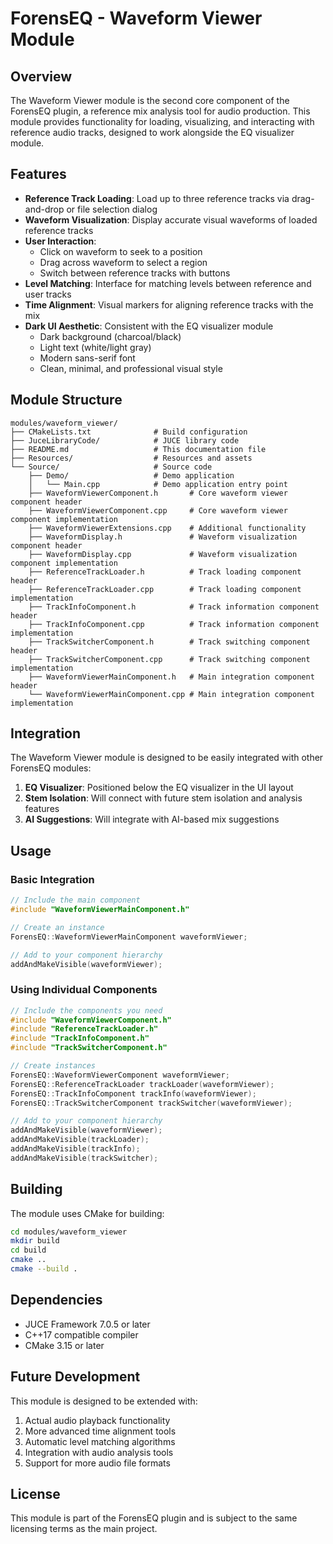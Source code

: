 # ForensEQ - Waveform Viewer Module

## Overview

The Waveform Viewer module is the second core component of the ForensEQ plugin, a reference mix analysis tool for audio production. This module provides functionality for loading, visualizing, and interacting with reference audio tracks, designed to work alongside the EQ visualizer module.

## Features

- **Reference Track Loading**: Load up to three reference tracks via drag-and-drop or file selection dialog
- **Waveform Visualization**: Display accurate visual waveforms of loaded reference tracks
- **User Interaction**:
  - Click on waveform to seek to a position
  - Drag across waveform to select a region
  - Switch between reference tracks with buttons
- **Level Matching**: Interface for matching levels between reference and user tracks
- **Time Alignment**: Visual markers for aligning reference tracks with the mix
- **Dark UI Aesthetic**: Consistent with the EQ visualizer module
  - Dark background (charcoal/black)
  - Light text (white/light gray)
  - Modern sans-serif font
  - Clean, minimal, and professional visual style

## Module Structure

```
modules/waveform_viewer/
├── CMakeLists.txt              # Build configuration
├── JuceLibraryCode/            # JUCE library code
├── README.md                   # This documentation file
├── Resources/                  # Resources and assets
└── Source/                     # Source code
    ├── Demo/                   # Demo application
    │   └── Main.cpp            # Demo application entry point
    ├── WaveformViewerComponent.h       # Core waveform viewer component header
    ├── WaveformViewerComponent.cpp     # Core waveform viewer component implementation
    ├── WaveformViewerExtensions.cpp    # Additional functionality
    ├── WaveformDisplay.h               # Waveform visualization component header
    ├── WaveformDisplay.cpp             # Waveform visualization component implementation
    ├── ReferenceTrackLoader.h          # Track loading component header
    ├── ReferenceTrackLoader.cpp        # Track loading component implementation
    ├── TrackInfoComponent.h            # Track information component header
    ├── TrackInfoComponent.cpp          # Track information component implementation
    ├── TrackSwitcherComponent.h        # Track switching component header
    ├── TrackSwitcherComponent.cpp      # Track switching component implementation
    ├── WaveformViewerMainComponent.h   # Main integration component header
    └── WaveformViewerMainComponent.cpp # Main integration component implementation
```

## Integration

The Waveform Viewer module is designed to be easily integrated with other ForensEQ modules:

1. **EQ Visualizer**: Positioned below the EQ visualizer in the UI layout
2. **Stem Isolation**: Will connect with future stem isolation and analysis features
3. **AI Suggestions**: Will integrate with AI-based mix suggestions

## Usage

### Basic Integration

```cpp
// Include the main component
#include "WaveformViewerMainComponent.h"

// Create an instance
ForensEQ::WaveformViewerMainComponent waveformViewer;

// Add to your component hierarchy
addAndMakeVisible(waveformViewer);
```

### Using Individual Components

```cpp
// Include the components you need
#include "WaveformViewerComponent.h"
#include "ReferenceTrackLoader.h"
#include "TrackInfoComponent.h"
#include "TrackSwitcherComponent.h"

// Create instances
ForensEQ::WaveformViewerComponent waveformViewer;
ForensEQ::ReferenceTrackLoader trackLoader(waveformViewer);
ForensEQ::TrackInfoComponent trackInfo(waveformViewer);
ForensEQ::TrackSwitcherComponent trackSwitcher(waveformViewer);

// Add to your component hierarchy
addAndMakeVisible(waveformViewer);
addAndMakeVisible(trackLoader);
addAndMakeVisible(trackInfo);
addAndMakeVisible(trackSwitcher);
```

## Building

The module uses CMake for building:

```bash
cd modules/waveform_viewer
mkdir build
cd build
cmake ..
cmake --build .
```

## Dependencies

- JUCE Framework 7.0.5 or later
- C++17 compatible compiler
- CMake 3.15 or later

## Future Development

This module is designed to be extended with:

1. Actual audio playback functionality
2. More advanced time alignment tools
3. Automatic level matching algorithms
4. Integration with audio analysis tools
5. Support for more audio file formats

## License

This module is part of the ForensEQ plugin and is subject to the same licensing terms as the main project.

